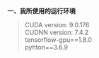 **一、我所使用的运行环境**  
>CUDA version: 9.0.176  
CUDNN version: 7.4.2  
tensorflow-gpu==1.8.0  
pyhton==3.6.9  
